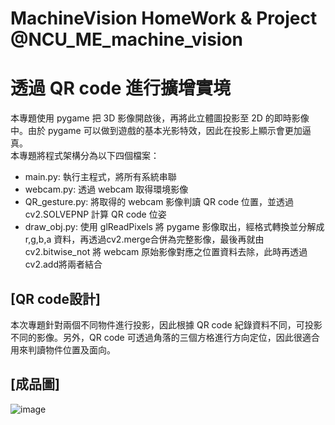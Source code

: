 # MachineVision HomeWork &amp; Project @NCU_ME_machine_vision
透過 QR code 進行擴增實境  
===
本專題使用 pygame 把 3D 影像開啟後，再將此立體圖投影至 2D 的即時影像中。由於 pygame 可以做到遊戲的基本光影特效，因此在投影上顯示會更加逼真。  
本專題將程式架構分為以下四個檔案：
* main.py: 執行主程式，將所有系統串聯  
* webcam.py: 透過 webcam 取得環境影像  
* QR_gesture.py: 將取得的 webcam 影像判讀 QR code 位置，並透過 cv2.SOLVEPNP 計算 QR code 位姿  
* draw_obj.py: 使用 glReadPixels 將 pygame 影像取出，經格式轉換並分解成 r,g,b,a 資料，再透過cv2.merge合併為完整影像，最後再就由 cv2.bitwise_not 將 webcam 原始影像對應之位置資料去除，此時再透過cv2.add將兩者結合  

[QR code設計]  
-------  
本次專題針對兩個不同物件進行投影，因此根據 QR code 紀錄資料不同，可投影不同的影像。另外，QR code 可透過角落的三個方格進行方向定位，因此很適合用來判讀物件位置及面向。  

[成品圖]  
-------  
![image](https://user-images.githubusercontent.com/39979565/229982373-f1101ed0-f1fa-4a89-bfd1-0ee933d61ecb.png)
